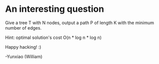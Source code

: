 # An interesting question
Give a tree T with N nodes, output a path P of length K with the minimum number of edges. 

Hint: optimal solution's cost O(n * log n * log n)

Happy hacking! :)

-Yunxiao (William)
